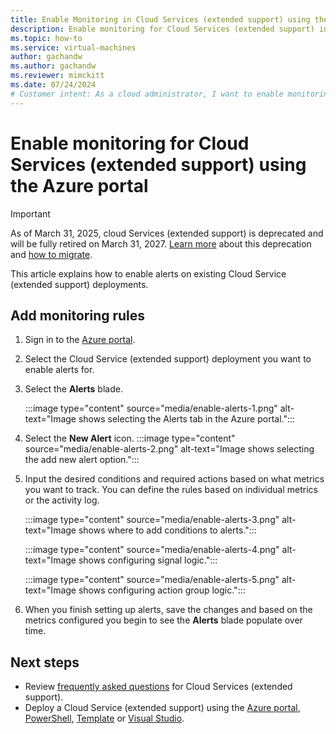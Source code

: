 ```yaml
---
title: Enable Monitoring in Cloud Services (extended support) using the Azure portal
description: Enable monitoring for Cloud Services (extended support) instances using the Azure portal
ms.topic: how-to
ms.service: virtual-machines
author: gachandw
ms.author: gachandw
ms.reviewer: mimckitt
ms.date: 07/24/2024
# Customer intent: As a cloud administrator, I want to enable monitoring rules for Cloud Services, so that I can track metrics and proactively respond to issues in my deployments.
---
```


# Enable monitoring for Cloud Services (extended support) using the Azure portal

> [!IMPORTANT]
> As of March 31, 2025, cloud Services (extended support) is deprecated and will be fully retired on March 31, 2027. [Learn more](https://aka.ms/csesretirement) about this deprecation and [how to migrate](https://aka.ms/cses-retirement-march-2025).

This article explains how to enable alerts on existing Cloud Service (extended support) deployments. 

## Add monitoring rules
1. Sign in to the [Azure portal](https://portal.azure.com).
2. Select the Cloud Service (extended support) deployment you want to enable alerts for. 
3. Select the **Alerts** blade. 

    :::image type="content" source="media/enable-alerts-1.png" alt-text="Image shows selecting the Alerts tab in the Azure portal.":::

4. Select the **New Alert** icon.
     :::image type="content" source="media/enable-alerts-2.png" alt-text="Image shows selecting the add new alert option.":::

5. Input the desired conditions and required actions based on what metrics you want to track. You can define the rules based on individual metrics or the activity log. 

     :::image type="content" source="media/enable-alerts-3.png" alt-text="Image shows where to add conditions to alerts.":::

     :::image type="content" source="media/enable-alerts-4.png" alt-text="Image shows configuring signal logic.":::

     :::image type="content" source="media/enable-alerts-5.png" alt-text="Image shows configuring action group logic.":::

6. When you finish setting up alerts, save the changes and based on the metrics configured you begin to see the **Alerts** blade populate over time.

## Next steps 
- Review [frequently asked questions](faq.yml) for Cloud Services (extended support).
- Deploy a Cloud Service (extended support) using the [Azure portal](deploy-portal.md), [PowerShell](deploy-powershell.md), [Template](deploy-template.md) or [Visual Studio](deploy-visual-studio.md).
